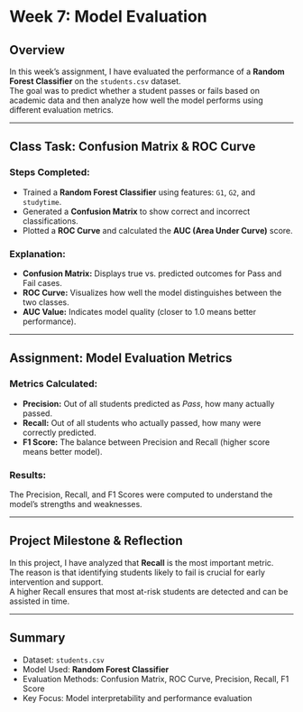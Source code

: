# Week 7: Model Evaluation

## Overview
In this week’s assignment, I have evaluated the performance of a **Random Forest Classifier** on the `students.csv` dataset.  
The goal was to predict whether a student passes or fails based on academic data and then analyze how well the model performs using different evaluation metrics.

---

## Class Task: Confusion Matrix & ROC Curve

### Steps Completed:
- Trained a **Random Forest Classifier** using features: `G1`, `G2`, and `studytime`.
- Generated a **Confusion Matrix** to show correct and incorrect classifications.
- Plotted a **ROC Curve** and calculated the **AUC (Area Under Curve)** score.

### Explanation:
- **Confusion Matrix:** Displays true vs. predicted outcomes for Pass and Fail cases.  
- **ROC Curve:** Visualizes how well the model distinguishes between the two classes.  
- **AUC Value:** Indicates model quality (closer to 1.0 means better performance).

---

## Assignment: Model Evaluation Metrics

### Metrics Calculated:
- **Precision:** Out of all students predicted as *Pass*, how many actually passed.  
- **Recall:** Out of all students who actually passed, how many were correctly predicted.  
- **F1 Score:** The balance between Precision and Recall (higher score means better model).

### Results:
The Precision, Recall, and F1 Scores were computed to understand the model’s strengths and weaknesses.

---

## Project Milestone & Reflection
In this project, I have analyzed that **Recall** is the most important metric.  
The reason is that identifying students likely to fail is crucial for early intervention and support.  
A higher Recall ensures that most at-risk students are detected and can be assisted in time.

---

## Summary
- Dataset: `students.csv`  
- Model Used: **Random Forest Classifier**  
- Evaluation Methods: Confusion Matrix, ROC Curve, Precision, Recall, F1 Score  
- Key Focus: Model interpretability and performance evaluation

